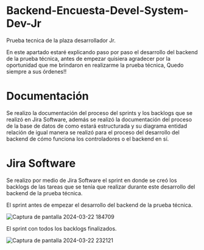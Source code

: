 # Backend-Encuesta-Devel-System-Dev-Jr
Prueba tecnica de la plaza desarrollador Jr.

En este apartado estaré explicando paso por paso el desarrollo del backend de la prueba técnica, antes de empezar quisiera agradecer por la oportunidad que me brindaron en realizarme la prueba técnica, Quedo siempre a sus órdenes!!

# Documentación

Se realizo la documentación del proceso del sprints y los backlogs que se realizó en Jira Software, además se realizó la documentación del proceso de la base de datos de como estará estructurada y su diagrama entidad relación de igual manera se realizó para el proceso del desarrollo del backend de cómo funciona los controladores o el backend en sí.

# Jira Software
Se realizo por medio de Jira Software el sprint en donde se creó los backlogs de las tareas que se tenía que realizar durante este desarrollo del backend de la prueba técnica.

El sprint antes de empezar el desarrollo del backend de la prueba técnica.

![Captura de pantalla 2024-03-22 184709](https://github.com/brian-duarte-01/Backend-Encuesta-Devel-System-Dev-Jr/assets/81836728/fd39b4a2-8404-447a-a8e8-164bec27db30)

El sprint con todos los backlogs finalizados.

![Captura de pantalla 2024-03-22 232121](https://github.com/brian-duarte-01/Backend-Encuesta-Devel-System-Dev-Jr/assets/81836728/2e371b4b-16a7-4635-8f76-04592c847873)

